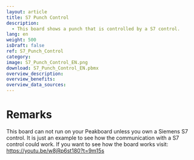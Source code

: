 ```yaml
---
layout: article
title: S7 Punch Control
description: 
  - This board shows a punch that is controlled by a S7 control.
lang: en
weight: 500
isDraft: false
ref: S7_Punch_Control
category:
image: S7_Punch_Control_EN.png
download: S7_Punch_Control_EN.pbmx
overview_description:
overview_benefits:
overview_data_sources:
---
```

# Remarks 
This board can not run on your Peakboard unless you own a Siemens S7 control. It is just an example to see how the communication with a S7 control could work. If you want to see how the board works visit: https://youtu.be/w8jRp6st180?t=9m15s